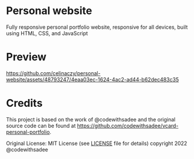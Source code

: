 # Personal website

Fully responsive personal portfolio website, responsive for all devices, built using HTML, CSS, and JavaScript

# Preview 
https://github.com/celinaczy/personal-website/assets/48793247/4eaa03ec-1624-4ac2-ad44-b62dec483c35


# Credits 
This project is based on the work of @codewithsadee and the original source code can be found at https://github.com/codewithsadee/vcard-personal-portfolio.

Original License:
MIT License (see [LICENSE](LICENSE) file for details) 
copyright 2022 @codewithsadee
